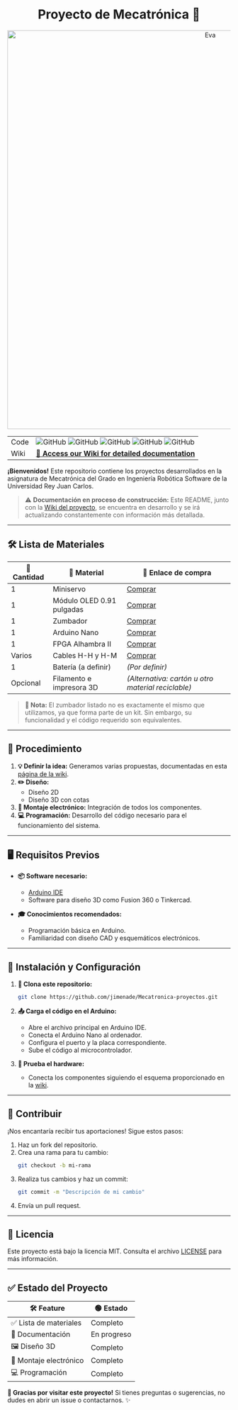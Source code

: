# <div align="center">Proyecto de Mecatrónica 🚀</div>

<div align="center">
  <img src="https://github.com/user-attachments/assets/b633ff5b-0e9c-4ac6-850c-344682d002d7" alt="Eva" width=900>

|       |                                                                                                                                                                        |
| ----- | ---------------------------------------------------------------------------------------------------------------------------------------------------------------------- |
| Code  | ![GitHub](https://img.shields.io/badge/License-MIT-blue) ![GitHub](https://img.shields.io/badge/Version-1.0-blue) ![GitHub](https://img.shields.io/badge/release-in_process-orange) ![GitHub](https://img.shields.io/badge/docs-Wiki-white) ![GitHub](https://img.shields.io/badge/FreeCAD-1.0-green) |
| Wiki  | <div align="center"><a href="https://github.com/jimenade/Mecatronica-proyectos/wiki"><strong>📖 Access our Wiki for detailed documentation</strong></a></div>                  |
</div>

**¡Bienvenidos!** Este repositorio contiene los proyectos desarrollados en la asignatura de Mecatrónica del Grado en Ingeniería Robótica Software de la Universidad Rey Juan Carlos.

> ⚠️ **Documentación en proceso de construcción:** Este README, junto con la [Wiki del proyecto](https://github.com/jimenade/Mecatronica-proyectos/wiki), se encuentra en desarrollo y se irá actualizando constantemente con información más detallada.

---

## 🛠️ Lista de Materiales

| 🔢 Cantidad | 🧰 Material                    | 🔗 Enlace de compra                                                                 |
|-------------|-------------------------------|-----------------------------------------------------------------------------------|
| 1           | Miniservo                    | [Comprar](https://shorturl.at/977NV)                                             |
| 1           | Módulo OLED 0.91 pulgadas   | [Comprar](https://shorturl.at/6iS0w)                                             |
| 1           | Zumbador                     | [Comprar](https://shorturl.at/E41Ez)                                             |
| 1           | Arduino Nano                 | [Comprar](https://shorturl.at/Ii6YU)                                             |
| 1           | FPGA Alhambra II             | [Comprar](https://ultra-lab.net/producto/alhambra-ii-fpga-board-placa/)          |
| Varios      | Cables H-H y H-M             | [Comprar](https://shorturl.at/qyiI4)                                             |
| 1           | Batería (a definir)          | *(Por definir)*                                                                  |
| Opcional    | Filamento e impresora 3D     | *(Alternativa: cartón u otro material reciclable)*                               |

> **📝 Nota:** El zumbador listado no es exactamente el mismo que utilizamos, ya que forma parte de un kit. Sin embargo, su funcionalidad y el código requerido son equivalentes.

---

## 🔧 Procedimiento

1. **💡 Definir la idea:** Generamos varias propuestas, documentadas en esta [página de la wiki](https://github.com/jimenade/Mecatronica-proyectos/wiki/Ideas-y-Prototipos).
2. **✏️ Diseño:**
    - Diseño 2D
    - Diseño 3D con cotas
3. **🔌 Montaje electrónico:** Integración de todos los componentes.
4. **💻 Programación:** Desarrollo del código necesario para el funcionamiento del sistema.

---

## 🖥️ Requisitos Previos

- **📦 Software necesario:**
  - [Arduino IDE](https://www.arduino.cc/en/software)
  - Software para diseño 3D como Fusion 360 o Tinkercad.

- **🎓 Conocimientos recomendados:**
  - Programación básica en Arduino.
  - Familiaridad con diseño CAD y esquemáticos electrónicos.
---

## 🚀 Instalación y Configuración

1. **📂 Clona este repositorio:**
   ```bash
   git clone https://github.com/jimenade/Mecatronica-proyectos.git
   ```

2. **📤 Carga el código en el Arduino:**
   - Abre el archivo principal en Arduino IDE.
   - Conecta el Arduino Nano al ordenador.
   - Configura el puerto y la placa correspondiente.
   - Sube el código al microcontrolador.

3. **🧪 Prueba el hardware:**
   - Conecta los componentes siguiendo el esquema proporcionado en la [wiki](https://github.com/jimenade/Mecatronica-proyectos/wiki).

---

## 🤝 Contribuir

¡Nos encantaría recibir tus aportaciones! Sigue estos pasos:

1. Haz un fork del repositorio.
2. Crea una rama para tu cambio:
   ```bash
   git checkout -b mi-rama
   ```
3. Realiza tus cambios y haz un commit:
   ```bash
   git commit -m "Descripción de mi cambio"
   ```
4. Envía un pull request.

---

## 📜 Licencia

Este proyecto está bajo la licencia MIT. Consulta el archivo [LICENSE](LICENSE) para más información.

---

## ✅ Estado del Proyecto

| 🛠️ Feature            | 🟢 Estado        |
|-----------------------|-----------------|
| ✅ Lista de materiales | Completo        |
| 📄 Documentación       | En progreso     |
| 🖼️ Diseño 3D           | Completo        |
| 🔌 Montaje electrónico | Completo        |
| 💻 Programación        | Completo        |

**🎉 Gracias por visitar este proyecto!** Si tienes preguntas o sugerencias, no dudes en abrir un issue o contactarnos. ✨

